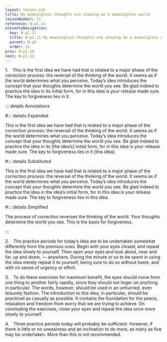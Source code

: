 ```yaml
---
layout: lesson.njk
title: My meaningless thoughts are showing me a meaningless world
lessonNumber: 11
reference: W-pI.11
eleventyNavigation:
  key: W-pI.11
  title: W-pI.11 My meaningless thoughts are showing me a meaningless world
  parent: W-pI
  order: 11
prev: W-pI.10
next: W-pI.12
---
```


1. This is the first idea we have had that is related to a major phase of the correction process: the reversal of the thinking of the world. 
It seems as if the world determines what you perceive. 
Today’s idea introduces the concept that your thoughts determine the world you see. 
Be glad indeed to practice the idea in its initial form, for in this idea is your release made sure. 
The key to forgiveness lies in it.

::: details Annotations

#::: details Expanded

This is the first idea we have had that is related to a major phase of the correction process: the reversal of the thinking of the world. 
It seems as if the world determines what you perceive. 
Today’s idea introduces the concept that your thoughts determine the world you see. 
Be glad indeed to practice the idea in its [the idea’s] initial form, for in this idea is your release made sure. 
The key to forgiveness lies in it [this idea].

#::: details Substituted

This is the first idea we have had that is related to a major phase of the correction process: the reversal of the thinking of the world. 
It seems as if the world determines what you perceive. 
Today’s idea introduces the concept that your thoughts determine the world you see. 
Be glad indeed to practice the idea in the idea’s initial form, for in this idea is your release made sure. 
The key to forgiveness lies in this idea.

#::: details Simplified

The process of correction reverses the thinking of the world. 
Your thoughts determine the world you see. 
This is the basis for forgiveness.

:::

2. The practice periods for today’s idea are to be undertaken somewhat differently from the previous ones. 
Begin with your eyes closed, and repeat the idea slowly to yourself. 
Then open your eyes and look about, near and far, up and down, — anywhere. 
During the minute or so to be spent in using the idea merely repeat it to yourself, being sure to do so without haste, and with no sense of urgency or effort.

3. To do these exercises for maximum benefit, the eyes should move from one thing to another fairly rapidly, since they should not linger on anything in particular. 
The words, however, should be used in an unhurried, even leisurely fashion. 
The introduction to this idea, in particular, should be practiced as casually as possible. 
It contains the foundation for the peace, relaxation and freedom from worry that we are trying to achieve. 
On concluding the exercises, close your eyes and repeat the idea once more slowly to yourself.

4. Three practice periods today will probably be sufficient. 
However, if there is little or no uneasiness and an inclination to do more, as many as five may be undertaken. 
More than this is not recommended.
